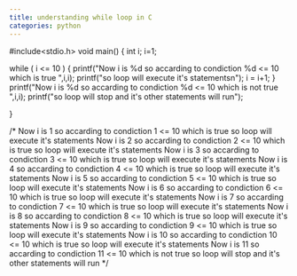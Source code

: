 ```yaml
---
title: understanding while loop in C
categories: python
---
```


#include&lt;stdio.h&gt;
void main()
{
int i;
i=1;

while ( i &lt;= 10 )
{
printf("Now i is %d so accarding to condiction %d &lt;= 10 which is true ",i,i);
printf("so loop will execute it's statementsn");
i = i+1;
}
printf("Now i is %d so accarding to condiction %d &lt;= 10 which is not true ",i,i);
printf("so loop will stop and it's other statements will run");

}

/*
Now i is 1 so accarding to condiction 1 &lt;= 10 which is true so loop will execute it's statements
Now i is 2 so accarding to condiction 2 &lt;= 10 which is true so loop will execute it's statements
Now i is 3 so accarding to condiction 3 &lt;= 10 which is true so loop will execute it's statements
Now i is 4 so accarding to condiction 4 &lt;= 10 which is true so loop will execute it's statements
Now i is 5 so accarding to condiction 5 &lt;= 10 which is true so loop will execute it's statements
Now i is 6 so accarding to condiction 6 &lt;= 10 which is true so loop will execute it's statements
Now i is 7 so accarding to condiction 7 &lt;= 10 which is true so loop will execute it's statements
Now i is 8 so accarding to condiction 8 &lt;= 10 which is true so loop will execute it's statements
Now i is 9 so accarding to condiction 9 &lt;= 10 which is true so loop will execute it's statements
Now i is 10 so accarding to condiction 10 &lt;= 10 which is true so loop will execute it's statements
Now i is 11 so accarding to condiction 11 &lt;= 10 which is not true so loop will stop and it's other statements will run
*/